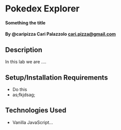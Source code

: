 # Pokedex Explorer

#### Something the title

#### By **@caripizza** Cari Palazzolo cari.pizza@gmail.com

## Description

In this lab we are ....

## Setup/Installation Requirements

* Do this
* as;fkjdsag;

## Technologies Used

* Vanilla JavaScript...